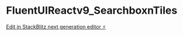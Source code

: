 # FluentUIReactv9_SearchboxnTiles

[Edit in StackBlitz next generation editor ⚡️](https://stackblitz.com/~/github.com/ashishasolkar/FluentUIReactv9_SearchboxnTiles)